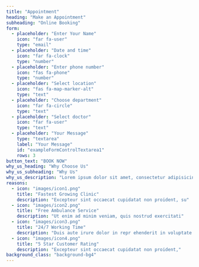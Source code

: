 ```yaml
---
title: "Appointment"
heading: "Make an Appointment"
subheading: "Online Booking"
form:
  - placeholder: "Enter Your Name"
    icon: "far fa-user"
    type: "email"
  - placeholder: "Date and time"
    icon: "far fa-clock"
    type: "number"
  - placeholder: "Enter phone number"
    icon: "fas fa-phone"
    type: "number"
  - placeholder: "Select location"
    icon: "fas fa-map-marker-alt"
    type: "text"
  - placeholder: "Choose department"
    icon: "far fa-circle"
    type: "text"
  - placeholder: "Select doctor"
    icon: "far fa-user"
    type: "text"
  - placeholder: "Your Message"
    type: "textarea"
    label: "Your Message"
    id: "exampleFormControlTextarea1"
    rows: 3
button_text: "BOOK NOW"
why_us_heading: "Why Choose Us"
why_us_subheading: "Why Us"
why_us_description: "Lorem ipsum dolor sit amet, consectetur adipisicing elit, sed do eius mod tempor inc ididuntut"
reasons:
  - icon: "images/icon1.png"
    title: "Fastest Growing Clinic"
    description: "Excepteur sint occaecat cupidatat non proident, su"
  - icon: "images/icon2.png"
    title: "Free Ambulance Service"
    description: "Ut enim ad minim veniam, quis nostrud exercitati"
  - icon: "images/icon3.png"
    title: "24/7 Working Time"
    description: "Duis aute irure dolor in repr ehenderit in voluptate."
  - icon: "images/icon4.png"
    title: "5 Star Customer Rating"
    description: "Excepteur sint occaecat cupidatat non proident,"
background_class: "background-bg4"
---
```

